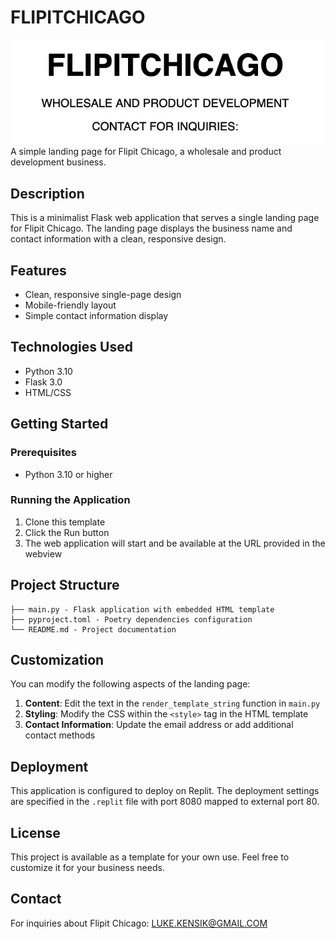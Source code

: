 
# FLIPITCHICAGO
![image](image_2.png)
A simple landing page for Flipit Chicago, a wholesale and product development business.

## Description

This is a minimalist Flask web application that serves a single landing page for Flipit Chicago. The landing page displays the business name and contact information with a clean, responsive design.

## Features

- Clean, responsive single-page design
- Mobile-friendly layout
- Simple contact information display

## Technologies Used

- Python 3.10
- Flask 3.0
- HTML/CSS

## Getting Started

### Prerequisites

- Python 3.10 or higher

### Running the Application

1. Clone this template
2. Click the Run button
3. The web application will start and be available at the URL provided in the webview

## Project Structure

```
├── main.py - Flask application with embedded HTML template
├── pyproject.toml - Poetry dependencies configuration
└── README.md - Project documentation
```

## Customization

You can modify the following aspects of the landing page:

1. **Content**: Edit the text in the `render_template_string` function in `main.py`
2. **Styling**: Modify the CSS within the `<style>` tag in the HTML template
3. **Contact Information**: Update the email address or add additional contact methods

## Deployment

This application is configured to deploy on Replit. The deployment settings are specified in the `.replit` file with port 8080 mapped to external port 80.

## License

This project is available as a template for your own use. Feel free to customize it for your business needs.

## Contact

For inquiries about Flipit Chicago: LUKE.KENSIK@GMAIL.COM
